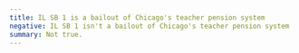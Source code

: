 ```yaml
---
title: IL SB 1 is a bailout of Chicago's teacher pension system
negative: IL SB 1 isn't a bailout of Chicago's teacher pension system
summary: Not true.
---
```

